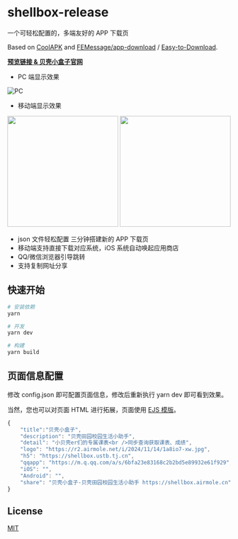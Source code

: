# shellbox-release


一个可轻松配置的，多端友好的 APP 下载页

Based on [CoolAPK](https://coolapk.com/) and [FEMessage/app-download](https://github.com/FEMessage/app-download) / [Easy-to-Download](https://github.com/idealclover/Easy-to-Download).

**[预览链接 & 贝壳小盒子官网](https://shellbox.airmole.cn)**

- PC 端显示效果

![PC](https://r2.airmole.net/i/2024/11/15/q94pd-5a.png)

- 移动端显示效果

<a href="https://r2.airmole.net/i/2024/11/15/qie5w-rc.png" target="_blank"><img src="https://r2.airmole.net/i/2024/11/15/qie5w-rc.png" width="250"></a>
<a href="https://r2.airmole.net/i/2024/11/15/qdlr7-g5.png" target="_blank"><img src="https://r2.airmole.net/i/2024/11/15/qdlr7-g5.png" width="250"></a>

- json 文件轻松配置 三分钟搭建新的 APP 下载页
- 移动端支持直接下载对应系统，iOS 系统自动唤起应用商店
- QQ/微信浏览器引导跳转
- 支持复制网址分享

## 快速开始

```sh
# 安装依赖
yarn

# 开发
yarn dev

# 构建
yarn build
```

## 页面信息配置

修改 config.json 即可配置页面信息，修改后重新执行 yarn dev 即可看到效果。

当然，您也可以对页面 HTML 进行拓展，页面使用 [EJS 模版](https://ejs.bootcss.com/)。

```javascript
{
    "title":"贝壳小盒子",
    "description": "贝壳田园校园生活小助手",
    "detail": "小贝壳er们的专属课表<br />同步查询获取课表、成绩",
    "logo": "https://r2.airmole.net/i/2024/11/14/1a8io7-xw.jpg",
    "h5": "https://shellbox.ustb.tj.cn",
    "qqapp": "https://m.q.qq.com/a/s/6bfa23e83168c2b2bd5e89932e61f929",
    "iOS": "",
    "Android": "",
    "share": "贝壳小盒子-贝壳田园校园生活小助手 https://shellbox.airmole.cn"
}
```

## License

[MIT](./LICENSE)
